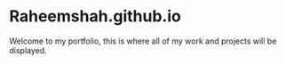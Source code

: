 # Raheemshah.github.io
Welcome to my portfolio, this is where all of my work and projects will be displayed. 

